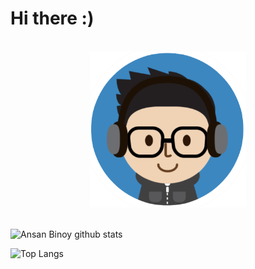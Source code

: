 # Hi there :)

<p align="center">
<br><img src="https://github.com/ansanbinoy/ansanbinoy/blob/main/logo.png" width="250px"><br><br>
</p>

![Ansan Binoy github stats](https://github-readme-stats.vercel.app/api?username=ansanbinoy&show_icons=true&show_icons=true&hide=issues&include_all_commits=true&theme=dark)

![Top Langs](https://github-readme-stats.vercel.app/api/top-langs/?username=ansanbinoy&hide=&layout=compact&theme=dark)



